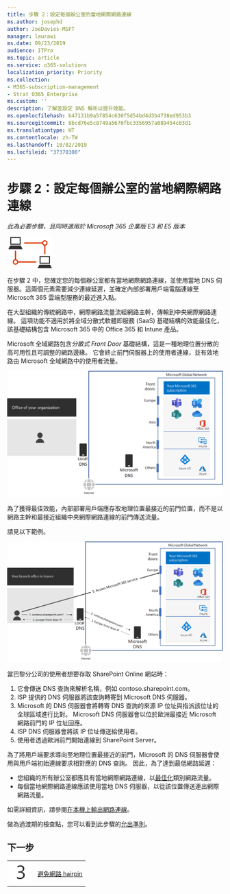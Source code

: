```yaml
---
title: 步驟 2：設定每個辦公室的當地網際網路連線
ms.author: josephd
author: JoeDavies-MSFT
manager: laurawi
ms.date: 09/23/2019
audience: ITPro
ms.topic: article
ms.service: o365-solutions
localization_priority: Priority
ms.collection:
- M365-subscription-management
- Strat_O365_Enterprise
ms.custom: ''
description: 了解並設定 DNS 解析以提升效能。
ms.openlocfilehash: b47131b9a5f854c630f5d54bd4d3b4738ed953b3
ms.sourcegitcommit: 8bcd76e5c8749a5670fbc3356957a089454c03d1
ms.translationtype: HT
ms.contentlocale: zh-TW
ms.lasthandoff: 10/02/2019
ms.locfileid: "37370300"
---
```

# <a name="step-2-configure-local-internet-connections-for-each-office"></a>步驟 2：設定每個辦公室的當地網際網路連線

*此為必要步驟，且同時適用於 Microsoft 365 企業版 E3 和 E5 版本*

![階段 1-網路](./media/deploy-foundation-infrastructure/networking_icon-small.png)

在步驟 2 中，您確定您的每個辦公室都有當地網際網路連線，並使用當地 DNS 伺服器。這兩個元素需要減少連線延遲，並確定內部部署用戶端電腦連線至 Microsoft 365 雲端型服務的最近進入點。

在大型組織的傳統網路中，網際網路流量流經網路主幹，傳輸到中央網際網路連線。 這項功能不適用於將全域分散式軟體即服務 (SaaS) 基礎結構的效能最佳化，該基礎結構包含 Microsoft 365 中的 Office 365 和 Intune 產品。

Microsoft 全域網路包含*分散式 Front Door* 基礎結構，這是一種地理位置分散的高可用性且可調整的網路邊緣。 它會終止前門伺服器上的使用者連線，並有效地路由 Microsoft 全域網路中的使用者流量。

![Microsoft 全域網路](./media/networking-dns-resolution-same-location/microsoft-global-network.png)

為了獲得最佳效能，內部部署用戶端應存取地理位置最接近的前門位置，而不是以網路主幹和最接近組織中央網際網路連線的前門傳送流量。

請見以下範例。

![使用 Microsoft 全域網路的範例](./media/networking-dns-resolution-same-location/microsoft-global-network-example.png)

當巴黎分公司的使用者想要存取 SharePoint Online 網站時：

1. 它會傳送 DNS 查詢來解析名稱，例如 contoso.sharepoint.com。 
2. ISP 提供的 DNS 伺服器將該查詢轉寄到 Microsoft DNS 伺服器。
3. Microsoft 的 DNS 伺服器會將轉寄 DNS 查詢的來源 IP 位址與指派該位址的全球區域進行比對。 Microsoft DNS 伺服器會以位於歐洲最接近 Microsoft 網路前門的 IP 位址回應。
4. ISP DNS 伺服器會將該 IP 位址傳送給使用者。
5. 使用者透過歐洲前門開始連線到 SharePoint Server。

為了將用戶端要求導向至地理位置最接近的前門，Microsoft 的 DNS 伺服器會使用與用戶端初始連線要求相對應的 DNS 查詢。 因此，為了達到最低網路延遲：

- 您組織的所有辦公室都應具有當地網際網路連線，以[最佳化](https://docs.microsoft.com/office365/enterprise/office-365-network-connectivity-principles#new-office-365-endpoint-categories)類別網路流量。
- 每個當地網際網路連線應該使用當地 DNS 伺服器，以從該位置傳送連出網際網路流量。

如需詳細資訊，請參閱[在本機上輸出網路連線](https://docs.microsoft.com/office365/enterprise/office-365-network-connectivity-principles#egress-network-connections-locally)。 

做為過渡期的檢查點，您可以看到此步驟的[允出準則](networking-exit-criteria.md#crit-networking-step2)。

## <a name="next-step"></a>下一步

|||
|:-------|:-----|
|![步驟 3](./media/stepnumbers/Step3.png)|[避免網路 hairpin](networking-avoid-network-hairpins.md)|
